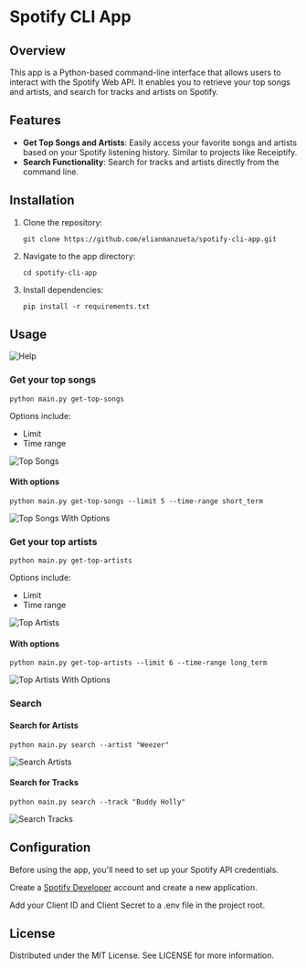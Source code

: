 # Spotify CLI App

## Overview
This app is a Python-based command-line interface that allows users to interact with the Spotify Web API. It enables you to retrieve your top songs and artists, and search for tracks and artists on Spotify.

## Features
- **Get Top Songs and Artists**: Easily access your favorite songs and artists based on your Spotify listening history. Similar to projects like Receiptify.
- **Search Functionality**: Search for tracks and artists directly from the command line.

## Installation
1. Clone the repository:

   ```git clone https://github.com/elianmanzueta/spotify-cli-app.git```

2. Navigate to the app directory:
    
    `cd spotify-cli-app`

3. Install dependencies:

    `pip install -r requirements.txt`

## Usage

![Help](images/Help%20page.png)

### Get your top songs

`python main.py get-top-songs`

Options include:
- Limit 
- Time range

![Top Songs](images/Top%20Songs.png)

#### With options

`python main.py get-top-songs --limit 5 --time-range short_term`

![Top Songs With Options](images/Top%20Songs%20with%20Options.png)

### Get your top artists

`python main.py get-top-artists`

Options include:
- Limit
- Time range

![Top Artists](images/Top%20Artists.png)

#### With options

`python main.py get-top-artists --limit 6 --time-range long_term`

![Top Artists With Options](images/Top%20Artists%20with%20Options.png)

### Search 

#### Search for Artists

`python main.py search --artist "Weezer"`

![Search Artists](images/Search%20-%20Artists.png)

#### Search for Tracks

`python main.py search --track "Buddy Holly"`

![Search Tracks](images/Search%20-%20Tracks.png)

## Configuration

Before using the app, you'll need to set up your Spotify API credentials.

Create a [Spotify Developer](https://developer.spotify.com) account and create a new application.

Add your Client ID and Client Secret to a .env file in the project root.

## License

Distributed under the MIT License. See LICENSE for more information.
